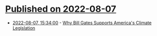 # [Published on 2022-08-07](index.md)

* [2022-08-07, 15:34:00](https://news.slashdot.org/story/22/08/07/0026259/why-bill-gates-supports-americas-climate-legislation?utm_source=rss1.0mainlinkanon&utm_medium=feed) - [Why Bill Gates Supports America's Climate Legislation](https://news.slashdot.org/story/22/08/07/0026259/why-bill-gates-supports-americas-climate-legislation?utm_source=rss1.0mainlinkanon&utm_medium=feed)

